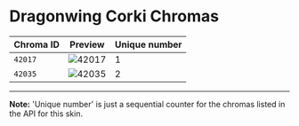 # Dragonwing Corki Chromas

| Chroma ID | Preview | Unique number |
|---|---|---|
| `42017` | ![42017](https://raw.communitydragon.org/latest/plugins/rcp-be-lol-game-data/global/default/v1/champion-chroma-images/42/42017.png) | 1 |
| `42035` | ![42035](https://raw.communitydragon.org/latest/plugins/rcp-be-lol-game-data/global/default/v1/champion-chroma-images/42/42035.png) | 2 |

---

**Note:** 'Unique number' is just a sequential counter for the chromas listed in the API for this skin.